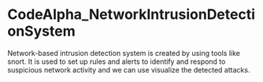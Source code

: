 # CodeAlpha_NetworkIntrusionDetectionSystem
Network-based intrusion detection system is created by using tools like snort. It is used to set up rules and alerts to identify and respond to suspicious network activity and we can use visualize the detected attacks.
